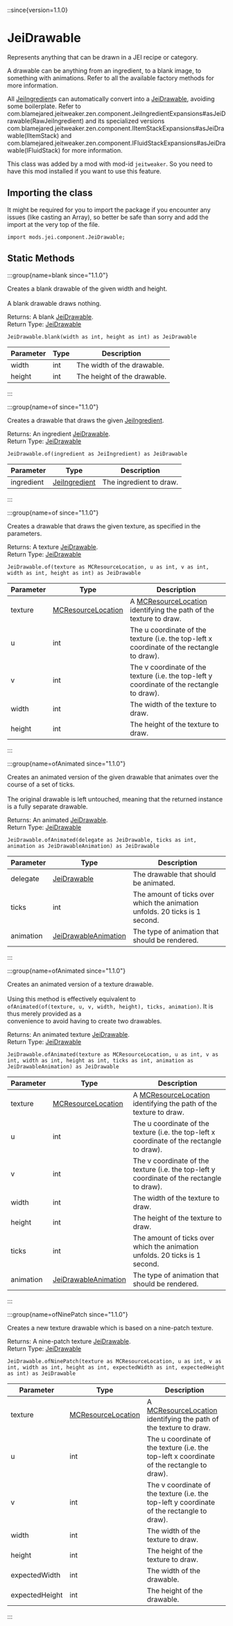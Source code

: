 ::since{version=1.1.0}
# JeiDrawable

Represents anything that can be drawn in a JEI recipe or category.

 A drawable can be anything from an ingredient, to a blank image, to something with animations. Refer to all the
 available factory methods for more information.

 All [JeiIngredient](/mods/JEI/API/Component/JeiIngredient)s can automatically convert into a [JeiDrawable](/mods/JEI/API/Component/JeiDrawable), avoiding some boilerplate.
 Refer to com.blamejared.jeitweaker.zen.component.JeiIngredientExpansions#asJeiDrawable(RawJeiIngredient) and its specialized versions
 com.blamejared.jeitweaker.zen.component.IItemStackExpansions#asJeiDrawable(IItemStack) and com.blamejared.jeitweaker.zen.component.IFluidStackExpansions#asJeiDrawable(IFluidStack)
 for more information.

This class was added by a mod with mod-id `jeitweaker`. So you need to have this mod installed if you want to use this feature.

## Importing the class

It might be required for you to import the package if you encounter any issues (like casting an Array), so better be safe than sorry and add the import at the very top of the file.
```zenscript
import mods.jei.component.JeiDrawable;
```


## Static Methods

:::group{name=blank since="1.1.0"}

Creates a blank drawable of the given width and height. <br />  <br />  A blank drawable draws nothing.

Returns: A blank [JeiDrawable](/mods/JEI/API/Component/JeiDrawable).  
Return Type: [JeiDrawable](/mods/JEI/API/Component/JeiDrawable)

```zenscript
JeiDrawable.blank(width as int, height as int) as JeiDrawable
```

| Parameter | Type | Description |
|-----------|------|-------------|
| width | int | The width of the drawable. |
| height | int | The height of the drawable. |


:::

:::group{name=of since="1.1.0"}

Creates a drawable that draws the given [JeiIngredient](/mods/JEI/API/Component/JeiIngredient).

Returns: An ingredient [JeiDrawable](/mods/JEI/API/Component/JeiDrawable).  
Return Type: [JeiDrawable](/mods/JEI/API/Component/JeiDrawable)

```zenscript
JeiDrawable.of(ingredient as JeiIngredient) as JeiDrawable
```

| Parameter | Type | Description |
|-----------|------|-------------|
| ingredient | [JeiIngredient](/mods/JEI/API/Component/JeiIngredient) | The ingredient to draw. |


:::

:::group{name=of since="1.1.0"}

Creates a drawable that draws the given texture, as specified in the parameters.

Returns: A texture [JeiDrawable](/mods/JEI/API/Component/JeiDrawable).  
Return Type: [JeiDrawable](/mods/JEI/API/Component/JeiDrawable)

```zenscript
JeiDrawable.of(texture as MCResourceLocation, u as int, v as int, width as int, height as int) as JeiDrawable
```

| Parameter | Type | Description |
|-----------|------|-------------|
| texture | [MCResourceLocation](/vanilla/api/util/MCResourceLocation) | A [MCResourceLocation](/vanilla/api/util/MCResourceLocation) identifying the path of the texture to draw. |
| u | int | The u coordinate of the texture (i.e. the top-left x coordinate of the rectangle to draw). |
| v | int | The v coordinate of the texture (i.e. the top-left y coordinate of the rectangle to draw). |
| width | int | The width of the texture to draw. |
| height | int | The height of the texture to draw. |


:::

:::group{name=ofAnimated since="1.1.0"}

Creates an animated version of the given drawable that animates over the course of a set of ticks. <br />  <br />  The original drawable is left untouched, meaning that the returned instance is a fully separate drawable.

Returns: An animated [JeiDrawable](/mods/JEI/API/Component/JeiDrawable).  
Return Type: [JeiDrawable](/mods/JEI/API/Component/JeiDrawable)

```zenscript
JeiDrawable.ofAnimated(delegate as JeiDrawable, ticks as int, animation as JeiDrawableAnimation) as JeiDrawable
```

| Parameter | Type | Description |
|-----------|------|-------------|
| delegate | [JeiDrawable](/mods/JEI/API/Component/JeiDrawable) | The drawable that should be animated. |
| ticks | int | The amount of ticks over which the animation unfolds. 20 ticks is 1 second. |
| animation | [JeiDrawableAnimation](/mods/JEI/API/Component/JeiDrawableAnimation) | The type of animation that should be rendered. |


:::

:::group{name=ofAnimated since="1.1.0"}

Creates an animated version of a texture drawable. <br />  <br />  Using this method is effectively equivalent to <br />  `ofAnimated(of(texture, u, v, width, height), ticks, animation)`. It is thus merely provided as a <br />  convenience to avoid having to create two drawables.

Returns: An animated texture [JeiDrawable](/mods/JEI/API/Component/JeiDrawable).  
Return Type: [JeiDrawable](/mods/JEI/API/Component/JeiDrawable)

```zenscript
JeiDrawable.ofAnimated(texture as MCResourceLocation, u as int, v as int, width as int, height as int, ticks as int, animation as JeiDrawableAnimation) as JeiDrawable
```

| Parameter | Type | Description |
|-----------|------|-------------|
| texture | [MCResourceLocation](/vanilla/api/util/MCResourceLocation) | A [MCResourceLocation](/vanilla/api/util/MCResourceLocation) identifying the path of the texture to draw. |
| u | int | The u coordinate of the texture (i.e. the top-left x coordinate of the rectangle to draw). |
| v | int | The v coordinate of the texture (i.e. the top-left y coordinate of the rectangle to draw). |
| width | int | The width of the texture to draw. |
| height | int | The height of the texture to draw. |
| ticks | int | The amount of ticks over which the animation unfolds. 20 ticks is 1 second. |
| animation | [JeiDrawableAnimation](/mods/JEI/API/Component/JeiDrawableAnimation) | The type of animation that should be rendered. |


:::

:::group{name=ofNinePatch since="1.1.0"}

Creates a new texture drawable which is based on a nine-patch texture.

Returns: A nine-patch texture [JeiDrawable](/mods/JEI/API/Component/JeiDrawable).  
Return Type: [JeiDrawable](/mods/JEI/API/Component/JeiDrawable)

```zenscript
JeiDrawable.ofNinePatch(texture as MCResourceLocation, u as int, v as int, width as int, height as int, expectedWidth as int, expectedHeight as int) as JeiDrawable
```

| Parameter | Type | Description |
|-----------|------|-------------|
| texture | [MCResourceLocation](/vanilla/api/util/MCResourceLocation) | A [MCResourceLocation](/vanilla/api/util/MCResourceLocation) identifying the path of the texture to draw. |
| u | int | The u coordinate of the texture (i.e. the top-left x coordinate of the rectangle to draw). |
| v | int | The v coordinate of the texture (i.e. the top-left y coordinate of the rectangle to draw). |
| width | int | The width of the texture to draw. |
| height | int | The height of the texture to draw. |
| expectedWidth | int | The width of the drawable. |
| expectedHeight | int | The height of the drawable. |


:::

